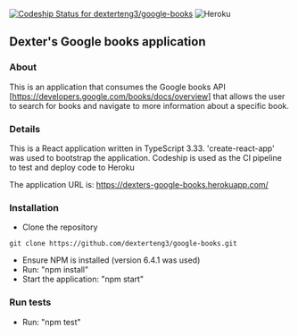 [![Codeship Status for dexterteng3/google-books](https://app.codeship.com/projects/0dc3f060-27d1-0137-3179-0ebb693feb66/status?branch=master)](https://app.codeship.com/projects/330658)
![Heroku](https://heroku-badge.herokuapp.com/?app=heroku-badge)

## Dexter's Google books application

### About

This is an application that consumes the Google books API
[https://developers.google.com/books/docs/overview] that allows
the user to search for books and navigate to more information about a
specific book.

### Details

This is a React application written in TypeScript 3.33. 
'create-react-app' was used to bootstrap the application.
Codeship is used as the CI pipeline to test and deploy code to Heroku

The application URL is: https://dexters-google-books.herokuapp.com/

### Installation

- Clone the repository
```
git clone https://github.com/dexterteng3/google-books.git
```
- Ensure NPM is installed (version 6.4.1 was used)
- Run: "npm install"
- Start the application: "npm start"


### Run tests

- Run: "npm test"
